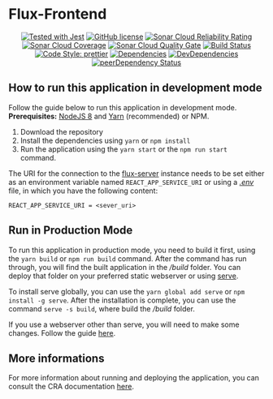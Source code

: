 # Flux-Frontend

<div align="center">

[![Tested with Jest](https://img.shields.io/badge/tested_with-jest-99424f.svg)](https://github.com/facebook/jest)
[![GitHub license](https://img.shields.io/github/license/Flux-Coordinator/flux-frontend.svg)](https://github.com/Flux-Coordinator/flux-frontend)
[![Sonar Cloud Reliability Rating](https://sonarcloud.io/api/project_badges/measure?project=flux-frontend&metric=reliability_rating)](https://sonarcloud.io/api/project_badges/measure?project=flux-frontend&metric=reliability_rating)
[![Sonar Cloud Coverage](https://sonarcloud.io/api/project_badges/measure?project=flux-frontend&metric=coverage)](https://sonarcloud.io/api/project_badges/measure?project=flux-frontend&metric=coverage)
[![Sonar Cloud Quality Gate](https://sonarcloud.io/api/project_badges/measure?project=flux-frontend&metric=alert_status)](https://sonarcloud.io/api/project_badges/measure?project=flux-frontend&metric=alert_status)
[![Build Status](https://travis-ci.org/Flux-Coordinator/flux-frontend.svg?branch=master)](https://travis-ci.org/Flux-Coordinator/flux-frontend)
[![Code Style: prettier](https://img.shields.io/badge/code_style-prettier-ff69b4.svg?style=flat-square)](https://github.com/prettier/prettier)
[![Dependencies](https://david-dm.org/Flux-Coordinator/flux-frontend.svg)](https://david-dm.org/Flux-Coordinator/flux-frontend)
[![DevDependencies](https://david-dm.org/Flux-Coordinator/flux-frontend/dev-status.svg)](https://david-dm.org/Flux-Coordinator/flux-frontend?type=dev)
[![peerDependency Status](https://david-dm.org/Flux-Coordinator/repo/peer-status.svg)](https://david-dm.org/Flux-Coordinator/flux-frontend?type=peer)

</div>

## How to run this application in development mode

Follow the guide below to run this application in development mode.  
**Prerequisites:** [NodeJS 8](https://nodejs.org/en/download/) and [Yarn](https://yarnpkg.com/en/docs/install) (recommended) or NPM.

1.  Download the repository
2.  Install the dependencies using `yarn` or `npm install`
3.  Run the application using the `yarn start` or the `npm run start` command.

The URI for the connection to the [flux-server](https://github.com/Flux-Coordinator/flux-server) instance needs to be set either as an environment variable named `REACT_APP_SERVICE_URI` or using a [_.env_](https://github.com/motdotla/dotenv) file, in which you have the following content:

```
REACT_APP_SERVICE_URI = <sever_uri>
```

## Run in Production Mode

To run this application in production mode, you need to build it first, using the `yarn build` or `npm run build` command. After the command has run through, you will find the built application in the _/build_ folder. You can deploy that folder on your preferred static webserver or using [serve](https://github.com/zeit/serve).

To install serve globally, you can use the `yarn global add serve` or `npm install -g serve`. After the installation is complete, you can use the command `serve -s build`, where build the _/build_ folder.

If you use a webserver other than serve, you will need to make some changes. Follow the guide [here](https://github.com/facebook/create-react-app/blob/master/packages/react-scripts/template/README.md#serving-apps-with-client-side-routing).

## More informations

For more information about running and deploying the application, you can consult the CRA documentation [here](https://github.com/facebook/create-react-app/blob/master/packages/react-scripts/template/README.md).
